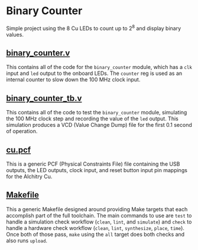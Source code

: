 # Binary Counter
Simple project using the 8 Cu LEDs to count up to 2<sup>8</sup> and display binary values.

## [binary_counter.v](binary_counter.v)
This contains all of the code for the `binary_counter` module, which has a `clk` input and `led` output to the onboard LEDs. The `counter` reg is used as an internal counter to slow down the 100 MHz clock input.

## [binary_counter_tb.v](binary_counter_tb.v)
This contains all of the code to test the `binary_counter` module, simulating the 100 MHz clock step and recording the value of the `led` output. This simulation produces a VCD (Value Change Dump) file for the first 0.1 second of operation.

## [cu.pcf](cu.pcf)
This is a generic PCF (Physical Constraints File) file containing the USB outputs, the LED outputs, clock input, and reset button input pin mappings for the Alchitry Cu.

## [Makefile](Makefile)
This a generic Makefile designed around providing Make targets that each accomplish part of the full toolchain. The main commands to use are `test` to handle a simulation check workflow (`clean`, `lint`, and `simulate`) and `check` to handle a hardware check workflow (`clean`, `lint`, `synthesize`, `place`, `time`). Once both of those pass, `make` using the `all` target does both checks and also runs `upload`.
